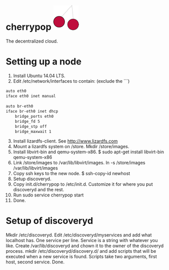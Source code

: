 # cherrypop ![](cherrypoplogo.png)
The decentralized cloud.

# Setting up a node
1. Install Ubuntu 14.04 LTS.
2. Edit /etc/network/interfaces to contain: (exclude the ```)
```
auto eth0
iface eth0 inet manual

auto br-eth0
iface br-eth0 inet dhcp
    bridge_ports eth0
    bridge_fd 5
    bridge_stp off
    bridge_maxwait 1
```
3. Install lizardfs-client. See http://www.lizardfs.com
4. Mount a lizardfs system on /store. Mkdir /store/images.
5. Install libvirt-bin and qemu-system-x86. $ sudo apt-get install libvirt-bin qemu-system-x86
6. Link /store/images to /var/lib/libvirt/images. ln -s /store/images /var/lib/libvirt/images
7. Copy ssh keys to the new node. $ ssh-copy-id newhost
8. Setup discoveryd.
9. Copy init.d/cherrypop to /etc/init.d. Customize it for where you put discoveryd and the rest.
10. Run sudo service cherrypop start
11. Done.

# Setup of discoveryd
Mkdir /etc/discoveryd. Edit /etc/discoveryd/myservices and add what localhost has. One service per line. Service is a string with whatever you like.
Create /var/lib/discoveryd and chown it to the owner of the discoveryd process. mkdir /etc/discoveryd/discovery.d/ and add scripts that will be executed when a new service is found. Scripts take two arguments, first host, second service. Done.

